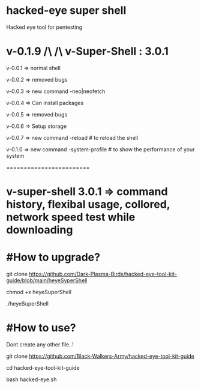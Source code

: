 # hacked-eye super shell

Hacked eye tool for pentesting

v-0.1.9 /\ /\ v-Super-Shell : 3.0.1
==========================================================================================

v-0.0.1 => normal shell 

v-0.0.2 => removed bugs 

v-0.0.3 => new command -neo|neofetch 

v-0.0.4 => Can install packages 

v-0.0.5 => removed bugs 

v-0.0.6 => Setup storage 

v-0.0.7 => new command -reload # to reload the shell 

v-0.1.0 => new command -system-profile # to show the performance of your system 

========================

v-super-shell 3.0.1 => command history, flexibal usage, collored, network speed test while downloading
=
#How to upgrade?
=
git clone https://github.com/Dark-Plasma-Birds/hacked-eye-tool-kit-guide/blob/main/heyeSyperShell

chmod +x heyeSuperShell

./heyeSuperShell


#How to use?
=========
Dont create any other file..!

git clone https://github.com/Black-Walkers-Army/hacked-eye-tool-kit-guide 

cd hacked-eye-tool-kit-guide 

bash hacked-eye.sh

